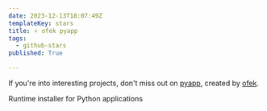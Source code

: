 ```yaml
---
date: 2023-12-13T18:07:49Z
templateKey: stars
title: ⭐ ofek pyapp
tags:
  - github-stars
published: True

---
```


If you're into interesting projects, don't miss out on [pyapp](https://github.com/ofek/pyapp), created by [ofek](https://github.com/ofek).

Runtime installer for Python applications
